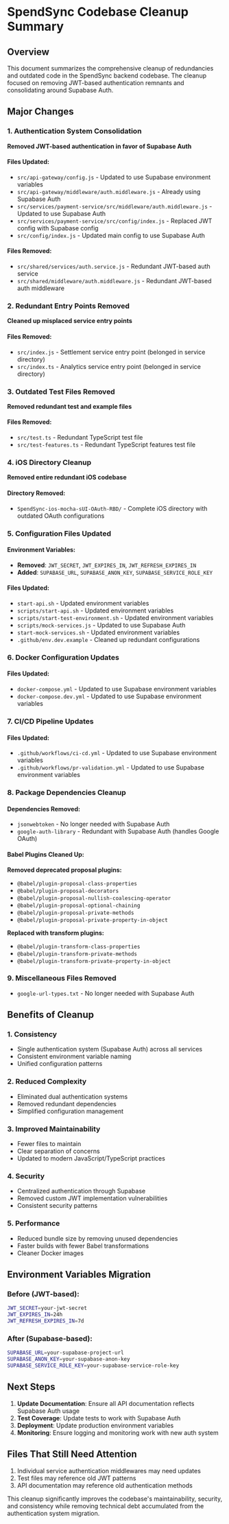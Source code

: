 # SpendSync Codebase Cleanup Summary

## Overview
This document summarizes the comprehensive cleanup of redundancies and outdated code in the SpendSync backend codebase. The cleanup focused on removing JWT-based authentication remnants and consolidating around Supabase Auth.

## Major Changes

### 1. Authentication System Consolidation
**Removed JWT-based authentication in favor of Supabase Auth**

#### Files Updated:
- `src/api-gateway/config.js` - Updated to use Supabase environment variables
- `src/api-gateway/middleware/auth.middleware.js` - Already using Supabase Auth
- `src/services/payment-service/src/middleware/auth.middleware.js` - Updated to use Supabase Auth
- `src/services/payment-service/src/config/index.js` - Replaced JWT config with Supabase config
- `src/config/index.js` - Updated main config to use Supabase Auth

#### Files Removed:
- `src/shared/services/auth.service.js` - Redundant JWT-based auth service
- `src/shared/middleware/auth.middleware.js` - Redundant JWT-based auth middleware

### 2. Redundant Entry Points Removed
**Cleaned up misplaced service entry points**

#### Files Removed:
- `src/index.js` - Settlement service entry point (belonged in service directory)
- `src/index.ts` - Analytics service entry point (belonged in service directory)

### 3. Outdated Test Files Removed
**Removed redundant test and example files**

#### Files Removed:
- `src/test.ts` - Redundant TypeScript test file
- `src/test-features.ts` - Redundant TypeScript features test file

### 4. iOS Directory Cleanup
**Removed entire redundant iOS codebase**

#### Directory Removed:
- `SpendSync-ios-mocha-sUI-OAuth-RBD/` - Complete iOS directory with outdated OAuth configurations

### 5. Configuration Files Updated

#### Environment Variables:
- **Removed**: `JWT_SECRET`, `JWT_EXPIRES_IN`, `JWT_REFRESH_EXPIRES_IN`
- **Added**: `SUPABASE_URL`, `SUPABASE_ANON_KEY`, `SUPABASE_SERVICE_ROLE_KEY`

#### Files Updated:
- `start-api.sh` - Updated environment variables
- `scripts/start-api.sh` - Updated environment variables  
- `scripts/start-test-environment.sh` - Updated environment variables
- `scripts/mock-services.js` - Updated to use Supabase Auth
- `start-mock-services.sh` - Updated environment variables
- `.github/env.dev.example` - Cleaned up redundant configurations

### 6. Docker Configuration Updates

#### Files Updated:
- `docker-compose.yml` - Updated to use Supabase environment variables
- `docker-compose.dev.yml` - Updated to use Supabase environment variables

### 7. CI/CD Pipeline Updates

#### Files Updated:
- `.github/workflows/ci-cd.yml` - Updated to use Supabase environment variables
- `.github/workflows/pr-validation.yml` - Updated to use Supabase environment variables

### 8. Package Dependencies Cleanup

#### Dependencies Removed:
- `jsonwebtoken` - No longer needed with Supabase Auth
- `google-auth-library` - Redundant with Supabase Auth (handles Google OAuth)

#### Babel Plugins Cleaned Up:
**Removed deprecated proposal plugins:**
- `@babel/plugin-proposal-class-properties`
- `@babel/plugin-proposal-decorators`
- `@babel/plugin-proposal-nullish-coalescing-operator`
- `@babel/plugin-proposal-optional-chaining`
- `@babel/plugin-proposal-private-methods`
- `@babel/plugin-proposal-private-property-in-object`

**Replaced with transform plugins:**
- `@babel/plugin-transform-class-properties`
- `@babel/plugin-transform-private-methods`
- `@babel/plugin-transform-private-property-in-object`

### 9. Miscellaneous Files Removed
- `google-url-types.txt` - No longer needed with Supabase Auth

## Benefits of Cleanup

### 1. **Consistency**
- Single authentication system (Supabase Auth) across all services
- Consistent environment variable naming
- Unified configuration patterns

### 2. **Reduced Complexity**
- Eliminated dual authentication systems
- Removed redundant dependencies
- Simplified configuration management

### 3. **Improved Maintainability**
- Fewer files to maintain
- Clear separation of concerns
- Updated to modern JavaScript/TypeScript practices

### 4. **Security**
- Centralized authentication through Supabase
- Removed custom JWT implementation vulnerabilities
- Consistent security patterns

### 5. **Performance**
- Reduced bundle size by removing unused dependencies
- Faster builds with fewer Babel transformations
- Cleaner Docker images

## Environment Variables Migration

### Before (JWT-based):
```bash
JWT_SECRET=your-jwt-secret
JWT_EXPIRES_IN=24h
JWT_REFRESH_EXPIRES_IN=7d
```

### After (Supabase-based):
```bash
SUPABASE_URL=your-supabase-project-url
SUPABASE_ANON_KEY=your-supabase-anon-key
SUPABASE_SERVICE_ROLE_KEY=your-supabase-service-role-key
```

## Next Steps

1. **Update Documentation**: Ensure all API documentation reflects Supabase Auth usage
2. **Test Coverage**: Update tests to work with Supabase Auth
3. **Deployment**: Update production environment variables
4. **Monitoring**: Ensure logging and monitoring work with new auth system

## Files That Still Need Attention

1. Individual service authentication middlewares may need updates
2. Test files may reference old JWT patterns
3. API documentation may reference old authentication methods

This cleanup significantly improves the codebase's maintainability, security, and consistency while removing technical debt accumulated from the authentication system migration. 